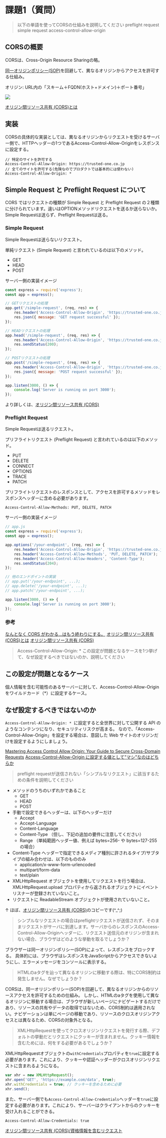 # 課題1（質問）
> 以下の単語を使ってCORSの仕組みを説明してください
> preflight request
> simple request
> access-control-allow-origin

## CORSの概要
CORSは、Cross-Origin Resource Sharingの略。

[同一オリジンポリシー(SOP)](https://developer.mozilla.org/ja/docs/Web/Security/Same-origin_policy)を回避して、異なるオリジンからアクセスを許可する仕組み。

オリジン: URL内の「スキーム＋FQDN(ホスト+ドメイン)＋ポート番号」

<img src="https://qiita-user-contents.imgix.net/https%3A%2F%2Fqiita-image-store.s3.ap-northeast-1.amazonaws.com%2F0%2F1220815%2F7de34067-3ae3-36b0-8004-ad37ab5db589.png?ixlib=rb-4.0.0&auto=format&gif-q=60&q=75&s=5d02868fb685f7110e1f455e112ccb6c" >

[オリジン間リソース共有 (CORS)とは](https://qiita.com/Hirohana/items/9b5501c561954ad32be7)

## 実装
CORSの具体的な実装としては、異なるオリジンからリクエストを受けるサーバー側で、HTTPヘッダーの1つであるAccess-Control-Allow-Originをレスポンスに設定する。

```
// 特定のサイトを許可する
Access-Control-Allow-Origin: https://trusted-one.co.jp
// 全てのサイトを許可する(危険なのでプロダクトでは基本的には使わない)
Access-Control-Allow-Origin: *
```

## Simple Request と Preflight Request について
CORS ではリクエストの種類が Simple Request と Preflight Request の２種類に分けられています。違いはOPTIONメソッドリクエストを送るか送らないか。
Simple Requestは送らず、Preflight Requestは送る。

### Simple Request
Simple Requestは送らないリクエスト。

単純リクエスト (Simple Request) と言われているのは以下のメソッド。
- GET
- HEAD
- POST

サーバー側の実装イメージ
```js
const express = require('express');
const app = express();

// GETリクエストの処理
app.get('/simple-request', (req, res) => {
    res.header('Access-Control-Allow-Origin', 'https://trusted-one.co.jp');
    res.json({ message: 'GET request successful' });
});

// HEADリクエストの処理
app.head('/simple-request', (req, res) => {
    res.header('Access-Control-Allow-Origin', 'https://trusted-one.co.jp');
    res.sendStatus(200);
});

// POSTリクエストの処理
app.post('/simple-request', (req, res) => {
    res.header('Access-Control-Allow-Origin', 'https://trusted-one.co.jp');
    res.json({ message: 'POST request successful' });
});

app.listen(3000, () => {
    console.log('Server is running on port 3000');
});
```

より詳しくは、[オリジン間リソース共有 (CORS)](https://developer.mozilla.org/ja/docs/Web/HTTP/CORS#%E5%8D%98%E7%B4%94%E3%83%AA%E3%82%AF%E3%82%A8%E3%82%B9%E3%83%88)

### Preflight Request
Simple Requestは送るリクエスト。

プリフライトリクエスト (Preflight Request) と言われているのは以下のメソッド。

- PUT
- DELETE
- CONNECT
- OPTIONS
- TRACE
- PATCH

プリフライトリクエストのレスポンスとして、アクセスを許可するメソッドをレスポンスヘッダーに含める必要があります。

```
Access-Control-Allow-Methods: PUT, DELETE, PATCH
```

サーバー側の実装イメージ
```js
// app.js
const express = require('express');
const app = express();

app.options('/your-endpoint', (req, res) => {
    res.header('Access-Control-Allow-Origin', 'https://trusted-one.co.jp');
    res.header('Access-Control-Allow-Methods', 'PUT, DELETE, PATCH');
    res.header('Access-Control-Allow-Headers', 'Content-Type');
    res.sendStatus(204);
});

// 他のエンドポイントの実装
// app.put('/your-endpoint', ...);
// app.delete('/your-endpoint', ...);
// app.patch('/your-endpoint', ...);

app.listen(3000, () => {
    console.log('Server is running on port 3000');
});
```

### 参考
[なんとなく CORS がわかる...はもう終わりにする。](https://qiita.com/att55/items/2154a8aad8bf1409db2b)
[オリジン間リソース共有 (CORS)とは](https://qiita.com/Hirohana/items/9b5501c561954ad32be7)
[オリジン間リソース共有 (CORS)](https://developer.mozilla.org/ja/docs/Web/HTTP/CORS#%E5%8D%98%E7%B4%94%E3%83%AA%E3%82%AF%E3%82%A8%E3%82%B9%E3%83%88)



> Access-Control-Allow-Origin: *
> この設定が問題となるケースを1つ挙げて、なぜ設定するべきではないのか、説明してください

## この設定が問題となるケース
個人情報を含む可能性のあるサーバーに対して、Access-Control-Allow-Originをワイルドカード（*）に設定するケース。

## なぜ設定するべきではないのか
`Access-Control-Allow-Origin: * `に設定すると全世界に対して公開する API のようなコンテンツになり、セキュリティリスクが高まる。
なので、「Access-Control-Allow-Origin」を設定する場合は、意図した Web サイトのオリジンだけを設定するようにしましょう。

[Mastering Access Control Allow Origin: Your Guide to Secure Cross-Domain Requests](https://www.moesif.com/blog/technical/api-development/Mastering-Access-Control-Allow-Origin-Your-Guide-to-Secure-Cross-Domain-Requests/)
[Access-Control-Allow-Origin に設定する値として"マシ"なのはどちらか](https://securesky-plus.com/engineerblog/1821/)


> preflight requestが送信されない「シンプルなリクエスト」に該当するための条件を説明してください

- メソッドのうちのいずれかであること
  - GET
  - HEAD
  - POST
- 手動で設定できるヘッダーは、以下のヘッダーだけ
  - Accept
  - Accept-Language
  - Content-Language
  - Content-Type （但し、下記の追加の要件に注意してください）
  - Range （単純範囲ヘッダー値、例えば bytes=256- や bytes=127-255 の場合）
- Content-Type ヘッダーで指定できるメディア種別に許されるタイプ/サブタイプの組み合わせは、以下のもののみ
  - application/x-www-form-urlencoded
  - multipart/form-data
  - text/plain
- XMLHttpRequest オブジェクトを使用してリクエストを行う場合は、 XMLHttpRequest.upload プロパティから返されるオブジェクトにイベントリスナーが登録されていないこと。
- リクエストに ReadableStream オブジェクトが使用されていないこと。

↑ ほぼ、[オリジン間リソース共有 (CORS)](https://developer.mozilla.org/ja/docs/Web/HTTP/CORS#%E5%8D%98%E7%B4%94%E3%83%AA%E3%82%AF%E3%82%A8%E3%82%B9%E3%83%88)のコピーです(^_^;)

> シンプルなリクエストの場合はpreflightリクエストが送信されず、そのままリクエストがサーバに到達します。サーバからのレスポンスのAccess-Control-Allow-Originヘッダーに、リクエスト送信元のオリジンが含まれない場合、ブラウザはどのような挙動を取るでしょうか？

ブラウザーは同一オリジンポリシー(SOP)によって、レスポンスをブロックする。
具体的には、ブラウザはレスポンスをJavaScriptからアクセスできないようにし、エラーメッセージをコンソールに表示する。


> HTMLのaタグを辿って異なるオリジンに移動する際は、特にCORS制約は発生しません。なぜでしょうか？

CORSは、同一オリジンポリシー(SOP)を回避して、異なるオリジンからのリソースアクセスを許可するための仕組み。
しかし、HTMLのaタグを使用して異なるオリジンに移動する場合は、ブラウザが新しいページにナビゲートするだけであり、リソースの共有やデータの取得ではないため、CORS制約は適用されない。ナビゲーションは単にページの移動であり、リソースのクロスオリジンアクセスとは異なるため、CORSの対象外となる。

> XMLHttpRequestを使ってクロスオリジンリクエストを発行する際、デフォルトの挙動だとリクエストにクッキーが含まれません。クッキー情報を含むためには、何をする必要があるでしょうか？

XMLHttpRequestオブジェクトの`withCredentials`プロパティを`true`に設定する必要があります。これにより、クッキーや認証ヘッダーがクロスオリジンリクエストに含まれるようになる。

```javascript
var xhr = new XMLHttpRequest();
xhr.open('GET', 'https://example.com/data', true);
xhr.withCredentials = true; // クッキーを含めるために必要
xhr.send();
```

また、サーバー側でも`Access-Control-Allow-Credentials`ヘッダーを`true`に設定する必要があります。これにより、サーバーはクライアントからのクッキーを受け入れることができる。

```
Access-Control-Allow-Credentials: true
```

[オリジン間リソース共有 (CORS)/資格情報を含むリクエスト](https://developer.mozilla.org/ja/docs/Web/HTTP/CORS#%E8%B3%87%E6%A0%BC%E6%83%85%E5%A0%B1%E3%82%92%E5%90%AB%E3%82%80%E3%83%AA%E3%82%AF%E3%82%A8%E3%82%B9%E3%83%88)